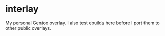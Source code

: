 # interlay
My personal Gentoo overlay. I also test ebuilds here before I port them to other public overlays.
